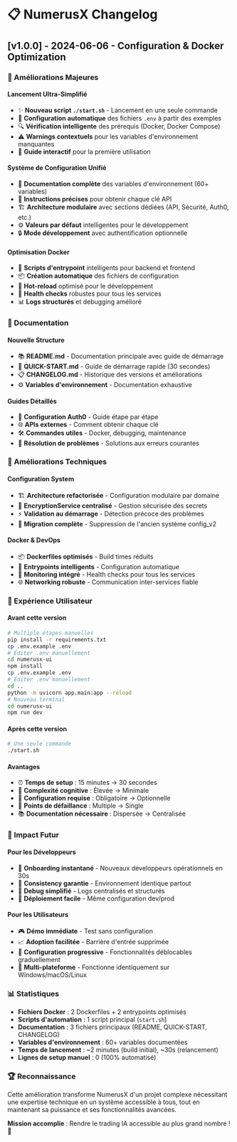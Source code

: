 # 📋 NumerusX Changelog

## [v1.0.0] - 2024-06-06 - Configuration & Docker Optimization

### 🚀 Améliorations Majeures

#### Lancement Ultra-Simplifié
- ✨ **Nouveau script `./start.sh`** - Lancement en une seule commande
- 🔧 **Configuration automatique** des fichiers `.env` à partir des exemples
- 🔍 **Vérification intelligente** des prérequis (Docker, Docker Compose)
- ⚠️ **Warnings contextuels** pour les variables d'environnement manquantes
- 🎯 **Guide interactif** pour la première utilisation

#### Système de Configuration Unifié
- 📝 **Documentation complète** des variables d'environnement (60+ variables)
- 🔑 **Instructions précises** pour obtenir chaque clé API
- 🏗️ **Architecture modulaire** avec sections dédiées (API, Sécurité, Auth0, etc.)
- ⚙️ **Valeurs par défaut** intelligentes pour le développement
- 🔒 **Mode développement** avec authentification optionnelle

#### Optimisation Docker
- 🐳 **Scripts d'entrypoint** intelligents pour backend et frontend
- 📦 **Création automatique** des fichiers de configuration
- 🔄 **Hot-reload** optimisé pour le développement
- 🏥 **Health checks** robustes pour tous les services
- 📊 **Logs structurés** et debugging amélioré

### 📖 Documentation

#### Nouvelle Structure
- 📚 **README.md** - Documentation principale avec guide de démarrage
- 🚀 **QUICK-START.md** - Guide de démarrage rapide (30 secondes)
- 📋 **CHANGELOG.md** - Historique des versions et améliorations
- ⚙️ **Variables d'environnement** - Documentation exhaustive

#### Guides Détaillés
- 🔑 **Configuration Auth0** - Guide étape par étape
- 🌐 **APIs externes** - Comment obtenir chaque clé
- 🛠️ **Commandes utiles** - Docker, debugging, maintenance
- 🐛 **Résolution de problèmes** - Solutions aux erreurs courantes

### 🔧 Améliorations Techniques

#### Configuration System
- 🏗️ **Architecture refactorisée** - Configuration modulaire par domaine
- 🔐 **EncryptionService centralisé** - Gestion sécurisée des secrets
- ⚡ **Validation au démarrage** - Détection précoce des problèmes
- 🧹 **Migration complète** - Suppression de l'ancien système config_v2

#### Docker & DevOps
- 📦 **Dockerfiles optimisés** - Build times réduits
- 🔄 **Entrypoints intelligents** - Configuration automatique
- 🏥 **Monitoring intégré** - Health checks pour tous les services
- 🌐 **Networking robuste** - Communication inter-services fiable

### 🎯 Expérience Utilisateur

#### Avant cette version
```bash
# Multiple étapes manuelles
pip install -r requirements.txt
cp .env.example .env
# Éditer .env manuellement
cd numerusx-ui
npm install
cp .env.example .env
# Éditer .env manuellement
cd ..
python -m uvicorn app.main:app --reload
# Nouveau terminal
cd numerusx-ui
npm run dev
```

#### Après cette version
```bash
# Une seule commande
./start.sh
```

#### Avantages
- ⏰ **Temps de setup** : 15 minutes → 30 secondes
- 🧠 **Complexité cognitive** : Élevée → Minimale
- 🔧 **Configuration requise** : Obligatoire → Optionnelle
- 🐛 **Points de défaillance** : Multiple → Single
- 📚 **Documentation nécessaire** : Dispersée → Centralisée

### 🔮 Impact Futur

#### Pour les Développeurs
- 🎯 **Onboarding instantané** - Nouveaux développeurs opérationnels en 30s
- 🔄 **Consistency garantie** - Environnement identique partout
- 🐛 **Debug simplifié** - Logs centralisés et structurés
- 🚀 **Déploiement facile** - Même configuration dev/prod

#### Pour les Utilisateurs
- 🎮 **Démo immédiate** - Test sans configuration
- 📈 **Adoption facilitée** - Barrière d'entrée supprimée
- 🔧 **Configuration progressive** - Fonctionnalités déblocables graduellement
- 📱 **Multi-plateforme** - Fonctionne identiquement sur Windows/macOS/Linux

### 📊 Statistiques

- **Fichiers Docker** : 2 Dockerfiles + 2 entrypoints optimisés
- **Scripts d'automation** : 1 script principal (`start.sh`)
- **Documentation** : 3 fichiers principaux (README, QUICK-START, CHANGELOG)
- **Variables d'environnement** : 60+ variables documentées
- **Temps de lancement** : ~2 minutes (build initial), ~30s (relancement)
- **Lignes de setup manuel** : 0 (100% automatisé)

### 🏆 Reconnaissance

Cette amélioration transforme NumerusX d'un projet complexe nécessitant une expertise technique en un système accessible à tous, tout en maintenant sa puissance et ses fonctionnalités avancées.

**Mission accomplie** : Rendre le trading IA accessible au plus grand nombre ! 🎉 